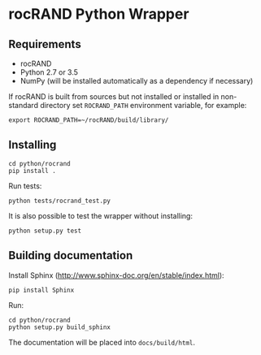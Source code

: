# rocRAND Python Wrapper

## Requirements

* rocRAND
* Python 2.7 or 3.5
* NumPy (will be installed automatically as a dependency if necessary)

If rocRAND is built from sources but not installed or installed in non-standard
directory set `ROCRAND_PATH` environment variable, for example:

```
export ROCRAND_PATH=~/rocRAND/build/library/
```

## Installing

```
cd python/rocrand
pip install .
```

Run tests:

```
python tests/rocrand_test.py
```

It is also possible to test the wrapper without installing:

```
python setup.py test
```

## Building documentation

Install Sphinx (http://www.sphinx-doc.org/en/stable/index.html):

```
pip install Sphinx
```

Run:

```
cd python/rocrand
python setup.py build_sphinx
```

The documentation will be placed into `docs/build/html`.
